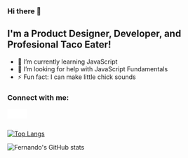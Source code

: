 ### Hi there 👋

## I'm a Product Designer, Developer, and Profesional Taco Eater!

- 🌱 I’m currently learning JavaScript
- 🤔 I’m looking for help with JavaScript Fundamentals
- ⚡ Fun fact: I can make little chick sounds

### Connect with me:

[<img align="left" alt="Portfolio | Fernando Batista" width="22px" src="/img/globe-dark.svg" />][website]
[<img align="left" alt="LinkedIn | Fernando Batista" width="22px" src="/img/linkedin-dark.svg" />][linkedin]

<br />
<br />

[![Top Langs](https://github-readme-stats.vercel.app/api/top-langs/?username=fernjbatista&layout=compact)](https://github.com/anuraghazra/github-readme-stats)

![Fernando's GitHub stats](https://github-readme-stats.vercel.app/api?username=fernjbatista&show_icons=true&hide=commits)

<br />
<br />

[website]: https://fernando-batista.webflow.io
[linkedin]: https://www.linkedin.com/in/fernjbatista/

